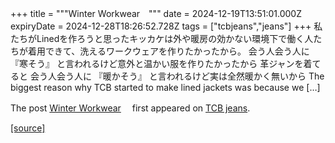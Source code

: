 +++
title = """Winter Workwear　"""
date = 2024-12-19T13:51:01.000Z
expiryDate = 2024-12-28T18:26:52.728Z
tags = ["tcbjeans","jeans"]
+++
私たちがLinedを作ろうと思ったキッカケは外や暖房の効かない環境下で働く人たちが着用できて、洗えるワークウェアを作りたかったから。 会う人会う人に 『寒そう』 と言われるけど意外と温かい服を作りたかったから 革ジャンを着てると 会う人会う人に 『暖かそう』 と言われるけど実は全然暖かく無いから The biggest reason why TCB started to make lined jackets was because we \[…\]

The post [Winter Workwear](http://tcbjeans.com/2024/12/19/50461)　 first appeared on [TCB jeans](http://tcbjeans.com).

[[source]](http://tcbjeans.com/2024/12/19/50461)

